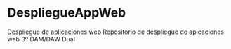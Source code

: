 # DespliegueAppWeb
Despliegue de aplicaciones web
Repositorio de despliegue de aplcaciones web 3º DAM/DAW Dual
